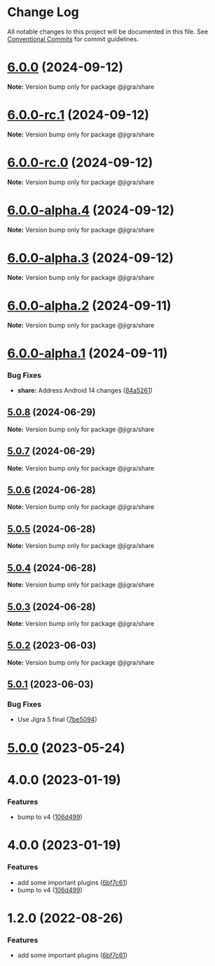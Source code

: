 # Change Log

All notable changes to this project will be documented in this file.
See [Conventional Commits](https://conventionalcommits.org) for commit guidelines.

# [6.0.0](https://github.com/familyjs/jigra-plugins/compare/@jigra/share@6.0.0-rc.1...@jigra/share@6.0.0) (2024-09-12)

**Note:** Version bump only for package @jigra/share

# [6.0.0-rc.1](https://github.com/familyjs/jigra-plugins/compare/@jigra/share@6.0.0-rc.0...@jigra/share@6.0.0-rc.1) (2024-09-12)

**Note:** Version bump only for package @jigra/share

# [6.0.0-rc.0](https://github.com/familyjs/jigra-plugins/compare/@jigra/share@6.0.0-alpha.4...@jigra/share@6.0.0-rc.0) (2024-09-12)

**Note:** Version bump only for package @jigra/share

# [6.0.0-alpha.4](https://github.com/familyjs/jigra-plugins/compare/@jigra/share@6.0.0-alpha.3...@jigra/share@6.0.0-alpha.4) (2024-09-12)

**Note:** Version bump only for package @jigra/share

# [6.0.0-alpha.3](https://github.com/familyjs/jigra-plugins/compare/@jigra/share@6.0.0-alpha.2...@jigra/share@6.0.0-alpha.3) (2024-09-12)

**Note:** Version bump only for package @jigra/share

# [6.0.0-alpha.2](https://github.com/familyjs/jigra-plugins/compare/@jigra/share@6.0.0-alpha.1...@jigra/share@6.0.0-alpha.2) (2024-09-11)

**Note:** Version bump only for package @jigra/share

# [6.0.0-alpha.1](https://github.com/familyjs/jigra-plugins/compare/@jigra/share@5.0.8...@jigra/share@6.0.0-alpha.1) (2024-09-11)

### Bug Fixes

- **share:** Address Android 14 changes ([84a5261](https://github.com/familyjs/jigra-plugins/commit/84a526150b12608fb0ffbd752bd1906487220502))

## [5.0.8](https://github.com/familyjs/jigra-plugins/compare/@jigra/share@5.0.7...@jigra/share@5.0.8) (2024-06-29)

**Note:** Version bump only for package @jigra/share

## [5.0.7](https://github.com/familyjs/jigra-plugins/compare/@jigra/share@5.0.6...@jigra/share@5.0.7) (2024-06-29)

**Note:** Version bump only for package @jigra/share

## [5.0.6](https://github.com/familyjs/jigra-plugins/compare/@jigra/share@5.0.5...@jigra/share@5.0.6) (2024-06-28)

**Note:** Version bump only for package @jigra/share

## [5.0.5](https://github.com/familyjs/jigra-plugins/compare/@jigra/share@5.0.4...@jigra/share@5.0.5) (2024-06-28)

**Note:** Version bump only for package @jigra/share

## [5.0.4](https://github.com/familyjs/jigra-plugins/compare/@jigra/share@5.0.3...@jigra/share@5.0.4) (2024-06-28)

**Note:** Version bump only for package @jigra/share

## [5.0.3](https://github.com/familyjs/jigra-plugins/compare/@jigra/share@5.0.2...@jigra/share@5.0.3) (2024-06-28)

**Note:** Version bump only for package @jigra/share

## [5.0.2](https://github.com/familyjs/jigra-plugins/compare/@jigra/share@5.0.1...@jigra/share@5.0.2) (2023-06-03)

**Note:** Version bump only for package @jigra/share

## [5.0.1](https://github.com/familyjs/jigra-plugins/compare/@jigra/share@5.0.0...@jigra/share@5.0.1) (2023-06-03)

### Bug Fixes

- Use Jigra 5 final ([7be5094](https://github.com/familyjs/jigra-plugins/commit/7be509425c5cc9f21b1f9e78794b2c6b76ca7702))

# [5.0.0](https://github.com/familyjs/jigra-plugins/compare/@jigra/share@1.2.0...@jigra/share@5.0.0) (2023-05-24)

# 4.0.0 (2023-01-19)

### Features

- bump to v4 ([106d499](https://github.com/familyjs/jigra-plugins/commit/106d49991e82a0505a82571530b73fcda020e7e4))

# 4.0.0 (2023-01-19)

### Features

- add some important plugins ([6bf7c61](https://github.com/navify/jigra-plugins/commit/6bf7c61ba5ad99cf0474cb2cc9599d0f8fedeb45))
- bump to v4 ([106d499](https://github.com/navify/jigra-plugins/commit/106d49991e82a0505a82571530b73fcda020e7e4))

# 1.2.0 (2022-08-26)

### Features

- add some important plugins ([6bf7c61](https://github.com/navify/jigra-plugins/commit/6bf7c61ba5ad99cf0474cb2cc9599d0f8fedeb45))
